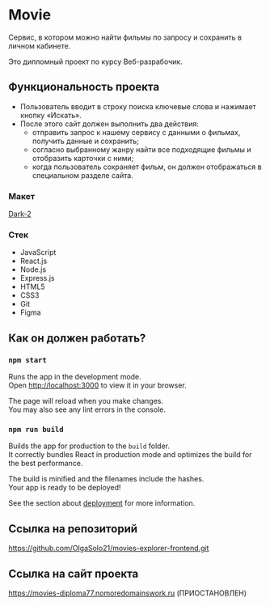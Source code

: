 # Movie
Сервис, в котором можно найти фильмы по запросу и сохранить в личном кабинете.

Это дипломный проект по курсу Веб-разрабочик.

## Функциональность проекта

* Пользователь вводит в строку поиска ключевые слова и нажимает кнопку «Искать».
* После этого сайт должен выполнить два действия:
  - отправить запрос к нашему сервису с данными о фильмах, получить данные и сохранить;
  - согласно выбранному жанру найти все подходящие фильмы и отобразить карточки с ними;
  - когда пользователь сохраняет фильм, он должен отображаться в специальном разделе сайта.

### Макет

[Dark-2](https://www.figma.com/design/6FMWkB94wE7KTkcCgUXtnC/Дипломный-проект?node-id=1-7266&t=V5B1FpBDBSXqwYDA-0)

### Стек
* JavaScript
* React.js
* Node.js
* Express.js
* HTML5
* CSS3
* Git
* Figma

## Как он должен работать?

### `npm start`

Runs the app in the development mode.\
Open [http://localhost:3000](http://localhost:3000) to view it in your browser.

The page will reload when you make changes.\
You may also see any lint errors in the console.

### `npm run build`

Builds the app for production to the `build` folder.\
It correctly bundles React in production mode and optimizes the build for the best performance.

The build is minified and the filenames include the hashes.\
Your app is ready to be deployed!

See the section about [deployment](https://facebook.github.io/create-react-app/docs/deployment) for more information.

## Ссылка на репозиторий
https://github.com/OlgaSolo21/movies-explorer-frontend.git

## Ссылка на сайт проекта
https://movies-diploma77.nomoredomainswork.ru (ПРИОСТАНОВЛЕН)

